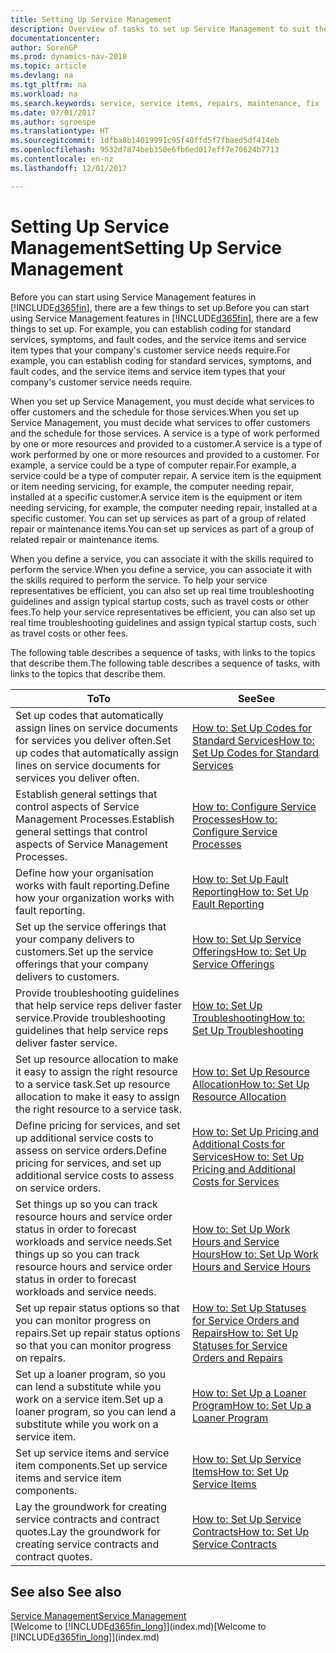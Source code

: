 ```yaml
---
title: Setting Up Service Management
description: Overview of tasks to set up Service Management to suit the way that your organisations manages its services.
documentationcenter: 
author: SorenGP
ms.prod: dynamics-nav-2018
ms.topic: article
ms.devlang: na
ms.tgt_pltfrm: na
ms.workload: na
ms.search.keywords: service, service items, repairs, maintenance, fix
ms.date: 07/01/2017
ms.author: sgroespe
ms.translationtype: HT
ms.sourcegitcommit: 1dfba8b14019991c95f40ffd5f7fbaed5df414eb
ms.openlocfilehash: 9532d7874beb350e6fb6ed017eff7e70624b7713
ms.contentlocale: en-nz
ms.lasthandoff: 12/01/2017

---
```


# <a name="setting-up-service-management"></a><span data-ttu-id="1f8a9-103">Setting Up Service Management</span><span class="sxs-lookup"><span data-stu-id="1f8a9-103">Setting Up Service Management</span></span>
<span data-ttu-id="1f8a9-104">Before you can start using Service Management features in [!INCLUDE[d365fin](includes/d365fin_md.md)], there are a few things to set up.</span><span class="sxs-lookup"><span data-stu-id="1f8a9-104">Before you can start using Service Management features in [!INCLUDE[d365fin](includes/d365fin_md.md)], there are a few things to set up.</span></span> <span data-ttu-id="1f8a9-105">For example, you can establish coding for standard services, symptoms, and fault codes, and the service items and service item types that your company's customer service needs require.</span><span class="sxs-lookup"><span data-stu-id="1f8a9-105">For example, you can establish coding for standard services, symptoms, and fault codes, and the service items and service item types that your company's customer service needs require.</span></span>  

<span data-ttu-id="1f8a9-106">When you set up Service Management, you must decide what services to offer customers and the schedule for those services.</span><span class="sxs-lookup"><span data-stu-id="1f8a9-106">When you set up Service Management, you must decide what services to offer customers and the schedule for those services.</span></span> <span data-ttu-id="1f8a9-107">A service is a type of work performed by one or more resources and provided to a customer.</span><span class="sxs-lookup"><span data-stu-id="1f8a9-107">A service is a type of work performed by one or more resources and provided to a customer.</span></span> <span data-ttu-id="1f8a9-108">For example, a service could be a type of computer repair.</span><span class="sxs-lookup"><span data-stu-id="1f8a9-108">For example, a service could be a type of computer repair.</span></span> <span data-ttu-id="1f8a9-109">A service item is the equipment or item needing servicing, for example, the computer needing repair, installed at a specific customer.</span><span class="sxs-lookup"><span data-stu-id="1f8a9-109">A service item is the equipment or item needing servicing, for example, the computer needing repair, installed at a specific customer.</span></span> <span data-ttu-id="1f8a9-110">You can set up services as part of a group of related repair or maintenance items.</span><span class="sxs-lookup"><span data-stu-id="1f8a9-110">You can set up services as part of a group of related repair or maintenance items.</span></span>  
  
<span data-ttu-id="1f8a9-111">When you define a service, you can associate it with the skills required to perform the service.</span><span class="sxs-lookup"><span data-stu-id="1f8a9-111">When you define a service, you can associate it with the skills required to perform the service.</span></span> <span data-ttu-id="1f8a9-112">To help your service representatives be efficient, you can also set up real time troubleshooting guidelines and assign typical startup costs, such as travel costs or other fees.</span><span class="sxs-lookup"><span data-stu-id="1f8a9-112">To help your service representatives be efficient, you can also set up real time troubleshooting guidelines and assign typical startup costs, such as travel costs or other fees.</span></span>  

<span data-ttu-id="1f8a9-113">The following table describes a sequence of tasks, with links to the topics that describe them.</span><span class="sxs-lookup"><span data-stu-id="1f8a9-113">The following table describes a sequence of tasks, with links to the topics that describe them.</span></span>  
  
| <span data-ttu-id="1f8a9-114">To</span><span class="sxs-lookup"><span data-stu-id="1f8a9-114">To</span></span> | <span data-ttu-id="1f8a9-115">See</span><span class="sxs-lookup"><span data-stu-id="1f8a9-115">See</span></span> |
| --- | --- |
| <span data-ttu-id="1f8a9-116">Set up codes that automatically assign lines on service documents for services you deliver often.</span><span class="sxs-lookup"><span data-stu-id="1f8a9-116">Set up codes that automatically assign lines on service documents for services you deliver often.</span></span> |[<span data-ttu-id="1f8a9-117">How to: Set Up Codes for Standard Services</span><span class="sxs-lookup"><span data-stu-id="1f8a9-117">How to: Set Up Codes for Standard Services</span></span>](service-how-setup-service-coding.md)|
| <span data-ttu-id="1f8a9-118">Establish general settings that control aspects of Service Management Processes.</span><span class="sxs-lookup"><span data-stu-id="1f8a9-118">Establish general settings that control aspects of Service Management Processes.</span></span>|[<span data-ttu-id="1f8a9-119">How to: Configure Service Processes</span><span class="sxs-lookup"><span data-stu-id="1f8a9-119">How to: Configure Service Processes</span></span>](service-setup-service-processes.md)|
| <span data-ttu-id="1f8a9-120">Define how your organisation works with fault reporting.</span><span class="sxs-lookup"><span data-stu-id="1f8a9-120">Define how your organization works with fault reporting.</span></span> |[<span data-ttu-id="1f8a9-121">How to: Set Up Fault Reporting</span><span class="sxs-lookup"><span data-stu-id="1f8a9-121">How to: Set Up Fault Reporting</span></span>](service-how-setup-fault-reporting.md) |
| <span data-ttu-id="1f8a9-122">Set up the service offerings that your company delivers to customers.</span><span class="sxs-lookup"><span data-stu-id="1f8a9-122">Set up the service offerings that your company delivers to customers.</span></span>|[<span data-ttu-id="1f8a9-123">How to: Set Up Service Offerings</span><span class="sxs-lookup"><span data-stu-id="1f8a9-123">How to: Set Up Service Offerings</span></span>](service-how-setup-service-offerings.md)|
| <span data-ttu-id="1f8a9-124">Provide troubleshooting guidelines that help service reps deliver faster service.</span><span class="sxs-lookup"><span data-stu-id="1f8a9-124">Provide troubleshooting guidelines that help service reps deliver faster service.</span></span> |[<span data-ttu-id="1f8a9-125">How to: Set Up Troubleshooting</span><span class="sxs-lookup"><span data-stu-id="1f8a9-125">How to: Set Up Troubleshooting</span></span>](service-how-setup-troubleshooting.md) |
| <span data-ttu-id="1f8a9-126">Set up resource allocation to make it easy to assign the right resource to a service task.</span><span class="sxs-lookup"><span data-stu-id="1f8a9-126">Set up resource allocation to make it easy to assign the right resource to a service task.</span></span> |[<span data-ttu-id="1f8a9-127">How to: Set Up Resource Allocation</span><span class="sxs-lookup"><span data-stu-id="1f8a9-127">How to: Set Up Resource Allocation</span></span>](service-how-setup-resource-allocation.md) |
| <span data-ttu-id="1f8a9-128">Define pricing for services, and set up additional service costs to assess on service orders.</span><span class="sxs-lookup"><span data-stu-id="1f8a9-128">Define pricing for services, and set up additional service costs to assess on service orders.</span></span> |[<span data-ttu-id="1f8a9-129">How to: Set Up Pricing and Additional Costs for Services</span><span class="sxs-lookup"><span data-stu-id="1f8a9-129">How to: Set Up Pricing and Additional Costs for Services</span></span>](service-how-setup-service-costs-pricing.md)|
| <span data-ttu-id="1f8a9-130">Set things up so you can track resource hours and service order status in order to forecast workloads and service needs.</span><span class="sxs-lookup"><span data-stu-id="1f8a9-130">Set things up so you can track resource hours and service order status in order to forecast workloads and service needs.</span></span>|[<span data-ttu-id="1f8a9-131">How to: Set Up Work Hours and Service Hours</span><span class="sxs-lookup"><span data-stu-id="1f8a9-131">How to: Set Up Work Hours and Service Hours</span></span>](service-how-setup-work-service-hours.md)|
| <span data-ttu-id="1f8a9-132">Set up repair status options so that you can monitor progress on repairs.</span><span class="sxs-lookup"><span data-stu-id="1f8a9-132">Set up repair status options so that you can monitor progress on repairs.</span></span> | [<span data-ttu-id="1f8a9-133">How to: Set Up Statuses for Service Orders and Repairs</span><span class="sxs-lookup"><span data-stu-id="1f8a9-133">How to: Set Up Statuses for Service Orders and Repairs</span></span>](service-order-repair-status.md)|
| <span data-ttu-id="1f8a9-134">Set up a loaner program, so you can lend a substitute while you work on a service item.</span><span class="sxs-lookup"><span data-stu-id="1f8a9-134">Set up a loaner program, so you can lend a substitute while you work on a service item.</span></span> |[<span data-ttu-id="1f8a9-135">How to: Set Up a Loaner Program</span><span class="sxs-lookup"><span data-stu-id="1f8a9-135">How to: Set Up a Loaner Program</span></span>](service-how-setup-loaner-program.md) |
| <span data-ttu-id="1f8a9-136">Set up service items and service item components.</span><span class="sxs-lookup"><span data-stu-id="1f8a9-136">Set up service items and service item components.</span></span> |[<span data-ttu-id="1f8a9-137">How to: Set Up Service Items</span><span class="sxs-lookup"><span data-stu-id="1f8a9-137">How to: Set Up Service Items</span></span>](service-how-setup-service-items.md) |
| <span data-ttu-id="1f8a9-138">Lay the groundwork for creating service contracts and contract quotes.</span><span class="sxs-lookup"><span data-stu-id="1f8a9-138">Lay the groundwork for creating service contracts and contract quotes.</span></span> |[<span data-ttu-id="1f8a9-139">How to: Set Up Service Contracts</span><span class="sxs-lookup"><span data-stu-id="1f8a9-139">How to: Set Up Service Contracts</span></span>](service-how-setup-service-contracts.md) |

## <a name="see-also"></a><span data-ttu-id="1f8a9-140">See also </span><span class="sxs-lookup"><span data-stu-id="1f8a9-140">See also</span></span>
[<span data-ttu-id="1f8a9-141">Service Management</span><span class="sxs-lookup"><span data-stu-id="1f8a9-141">Service Management</span></span>](service-service.md)  
<span data-ttu-id="1f8a9-142">[Welcome to [!INCLUDE[d365fin_long](includes/d365fin_long_md.md)]](index.md)</span><span class="sxs-lookup"><span data-stu-id="1f8a9-142">[Welcome to [!INCLUDE[d365fin_long](includes/d365fin_long_md.md)]](index.md)</span></span>  

